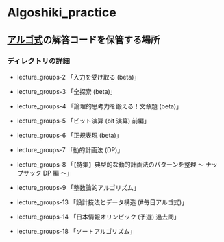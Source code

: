# Algoshiki_practice
## [アルゴ式](https://algo-method.com/)の解答コードを保管する場所

### ディレクトリの詳細

- lecture_groups-2 
「入力を受け取る (beta)」

- lecture_groups-3 
「全探索 (beta)」

- lecture_groups-4 
「論理的思考力を鍛える！文章題 (beta)」

- lecture_groups-5 
「ビット演算 (bit 演算) 前編」

- lecture_groups-6 
「正規表現 (beta)」

- lecture_groups-7 
「動的計画法 (DP)」

- lecture_groups-8 
「【特集】典型的な動的計画法のパターンを整理 ～ ナップサック DP 編 ～」

- lecture_groups-9 
「整数論的アルゴリズム」

- lecture_groups-13 
「設計技法とデータ構造 (#毎日アルゴ式)」

- lecture_groups-14 
「日本情報オリンピック (予選) 過去問」

- lecture_groups-18 
「ソートアルゴリズム」